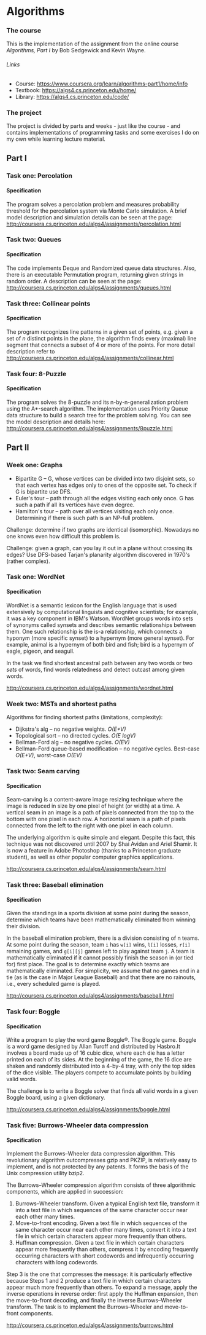 # Algorithms

### The course
This is the implementation of the assignment from the online course _Algorithms, Part I_ by Bob Sedgewick and Kevin Wayne.
###### Links
- Course: https://www.coursera.org/learn/algorithms-part1/home/info
- Textbook: https://algs4.cs.princeton.edu/home/
- Library: https://algs4.cs.princeton.edu/code/

### The project
The project is divided by parts and weeks - just like the course - and contains
implementations of programming tasks and some exercises I do on my own while learning
lecture material.

## Part I

### Task one: Percolation

#### Specification
The program solves a percolation problem and measures probability threshold for the percolation system
via Monte Carlo simulation.
A brief model description and simulation details can be seen at the page:
http://coursera.cs.princeton.edu/algs4/assignments/percolation.html

### Task two: Queues

#### Specification
The code implements Deque and Randomized queue data structures.
Also, there is an executable Permutation program, returning given strings
in random order.
A description can be seen at the page:
http://coursera.cs.princeton.edu/algs4/assignments/queues.html

### Task three: Collinear points

#### Specification
The program recognizes line patterns in a given set of points, e.g. given a set of _n_ distinct
points in the plane, the algorithm finds every (maximal) line segment that connects a subset
of 4 or more of the points.
For more detail description refer to
http://coursera.cs.princeton.edu/algs4/assignments/collinear.html

### Task four: 8-Puzzle

#### Specification
The program solves the 8-puzzle and its n-by-n-generalization problem using the A*-search algorithm.
The implementation uses Priority Queue data structure to build a search tree for the problem solving.
You can see the model description and details here:
http://coursera.cs.princeton.edu/algs4/assignments/8puzzle.html

## Part II

### Week one: Graphs

- Bipartite G – G, whose vertices can be divided into two disjoint sets,
so that each vertex has edges only to ones of the opposite set.
To check if G is bipartite use DFS.
- Euler's tour – path through all the edges visiting each only once.
G has such a path if all its vertices have even degree.
- Hamilton's tour – path over all vertices visiting each only once.
Determining if there is such path is an NP-full problem.

Challenge: determine if two graphs are identical (isomorphic).
Nowadays no one knows even how difficult this problem is. 

Challenge: given a graph, can you lay it out in a plane without crossing its edges?
Use DFS-based Tarjan's planarity algorithm discovered in 1970's (rather complex).

### Task one: WordNet
#### Specification
WordNet is a semantic lexicon for the English language that is used extensively
by computational linguists and cognitive scientists;
for example, it was a key component in IBM's Watson. WordNet groups words
into sets of synonyms called synsets and describes semantic relationships between them.
One such relationship is the is-a relationship, which connects a hyponym
(more specific synset) to a hypernym (more general synset). For example,
animal is a hypernym of both bird and fish; bird is a hypernym of eagle,
pigeon, and seagull.

In the task we find shortest ancestral path between any two words
or two _sets_ of words, find words relatedness and detect outcast
among given words.

http://coursera.cs.princeton.edu/algs4/assignments/wordnet.html

### Week two: MSTs and shortest paths

Algorithms for finding shortest paths (limitations, complexity):
- Dijkstra's alg – no negative weights. _O(E+V)_
- Topological sort – no directed cycles. _O(E logV)_
- Bellman-Ford alg – no negative cycles. _O(EV)_
- Bellman-Ford queue-based modification – no negative cycles.  Best-case _O(E+V)_, worst-case _O(EV)_

### Task two: Seam carving
#### Specification
Seam-carving is a content-aware image resizing technique where
the image is reduced in size by one pixel of height (or width) at a time.
A vertical seam in an image is a path of pixels connected from the top
to the bottom with one pixel in each row. A horizontal seam is a path of pixels
connected from the left to the right with one pixel in each column.

The underlying algorithm is quite simple and elegant. Despite this fact,
this technique was not discovered until 2007 by Shai Avidan and Ariel Shamir.
It is now a feature in Adobe Photoshop (thanks to a Princeton graduate student),
as well as other popular computer graphics applications.

http://coursera.cs.princeton.edu/algs4/assignments/seam.html

### Task three: Baseball elimination
#### Specification
Given the standings in a sports division at some point during the season,
determine which teams have been mathematically eliminated from winning their division.

In the baseball elimination problem, there is a division consisting of n teams.
At some point during the season, team `i` has `w[i]` wins, `l[i]` losses,
`r[i]` remaining games, and `g[i][j]` games left to play against team `j`.
A team is mathematically eliminated if it cannot possibly finish the season
in (or tied for) first place. The goal is to determine exactly which teams
are mathematically eliminated. For simplicity, we assume that no games end in a tie
(as is the case in Major League Baseball) and that there are no rainouts,
i.e., every scheduled game is played.

http://coursera.cs.princeton.edu/algs4/assignments/baseball.html

### Task four: Boggle
#### Specification
Write a program to play the word game Boggle®.
The Boggle game. Boggle is a word game designed by Allan Turoff
and distributed by Hasbro.It involves a board made up of 16 cubic dice,
where each die has a letter printed on each of its sides.
At the beginning of the game, the 16 dice are shaken and randomly
distributed into a 4-by-4 tray, with only the top sides of the dice visible.
The players compete to accumulate points by building valid words.

The challenge is to write a Boggle solver that finds all valid words
in a given Boggle board, using a given dictionary.

http://coursera.cs.princeton.edu/algs4/assignments/boggle.html

### Task five: Burrows-Wheeler data compression
#### Specification
Implement the Burrows–Wheeler data compression algorithm.
This revolutionary algorithm outcompresses gzip and PKZIP,
is relatively easy to implement, and is not protected by any patents.
It forms the basis of the Unix compression utility bzip2.

The Burrows–Wheeler compression algorithm consists of three algorithmic components,
which are applied in succession:
1. Burrows–Wheeler transform.
Given a typical English text file,
transform it into a text file in which sequences of the same character
occur near each other many times.
1. Move-to-front encoding.
Given a text file in which sequences of the same character
occur near each other many times, convert it into a text file
in which certain characters appear more frequently than others.
1. Huffman compression.
Given a text file in which certain characters appear more frequently
than others, compress it by encoding frequently occurring characters
with short codewords and infrequently occurring characters with long codewords.

Step 3 is the one that compresses the message: it is particularly effective
because Steps 1 and 2 produce a text file in which certain characters appear
much more frequently than others. To expand a message, apply the inverse operations
in reverse order: first apply the Huffman expansion, then the move-to-front decoding,
and finally the inverse Burrows–Wheeler transform.
The task is to implement the Burrows–Wheeler and move-to-front components.

http://coursera.cs.princeton.edu/algs4/assignments/burrows.html
